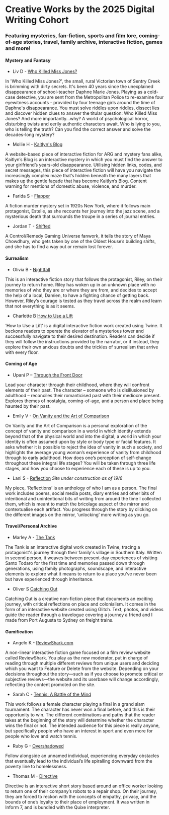 # Creative Works by the 2025 Digital Writing Cohort

### Featuring mysteries, fan-fiction, sports and film lore, coming-of-age stories, travel, family archive, interactive fiction, games and more!

#### Mystery and Fantasy
- Liv D - [Who Killed Miss Jones?](https://livdelesantis.github.io/digital-writing-twine/)

In 'Who Killed Miss Jones?', the small, rural Victorian town of Sentry Creek is brimming with dirty secrets. It's been 40 years since the unexplained disappearance of school-teacher Daphne Marie Jones. Playing as a cold-case detective, you are sent from the Metropolitan Police to re-examine four eyewitness accounts - provided by four teenage girls around the time of Daphne's disappearance. You must solve riddles upon riddles, dissect lies and discover hidden clues to answer the titular question: Who Killed Miss Jones? And more importantly...why? A world of psychological horror, disturbing twists and eerily authentic characters await. Who is lying to you, who is telling the truth? Can you find the correct answer and solve the decades-long mystery?

- Mollie H - [Kaitlyn's Blog](https://kaitlyns-blog.glitch.me/)
  
A website-based piece of interactive fiction for ARG and mystery fans alike, Kaitlyn’s Blog is an interactive mystery in which you must find the answer to your girlfriend’s years-old disappearance. Utilising hidden links, codes, and secret messages, this piece of interactive fiction will have you navigate the increasingly complex maze that’s hidden beneath the many layers that makes up the gentle façade that has become Kaitlyn’s Blog.
Content warning for mentions of domestic abuse, violence, and murder.

- Farida S - [Flapper](https://github.com/faridashams/Flapper-ongoing-project)

A fiction murder mystery set in 1920s New York, where it follows main
protagonist, Estelle, as she recounts her journey into the jazz scene, and a mysterious death that surrounds the troupe in a series of journal entries.

- Jordan T - [Shifted](https://pieofepicness.github.io/final-twine-project-3/)

A Control/Remedy Gaming Universe fanwork, it tells the story of Maya Chowdhury, who gets taken by one of the Oldest House’s building shifts, and she has to find a way out or remain lost forever.

#### Surrealism
- Olivia B - [Nightfall](https://oliviabrcan.github.io/digital-writing-story/)

This is an interactive fiction story that follows the protagonist, Riley, on their journey to return home. Riley has woken up in an unknown place with no memories of who they are or where they are from, and decides to accept the help of a local, Damien, to have a fighting chance of getting back. However, Riley’s courage is tested as they travel across the realm and learn that not everything is as it seems.

- Charlotte B [How to Use a Lift](https://charlotteburnett.github.io/How-to-Use-a-Lift/)

‘How to Use a Lift’ is a digital interactive fiction work created using Twine. It beckons readers to operate the elevator of a mysterious tower and successfully navigate to their desired destination. Readers can decide if they will follow the instructions provided by the narrator, or if instead, they explore their own anxious doubts and the trickles of surrealism that arrive with every floor.

#### Coming of Age
- Upani P – [Through the Front Door](https://upanicp.github.io/major-project/)

Lead your character through their childhood, where they will confront elements of their past. The character – someone who is disillusioned by adulthood – reconciles their romanticised past with their mediocre present. Explores themes of nostalgia, coming-of-age, and a person and place being haunted by their past.

- Emily V - [On Vanity and the Art of Comparison](https://emilyvandenbroeck.github.io/on-vanity-comparison/)

On Vanity and the Art of Comparison is a personal exploration of the concept of vanity and comparison in a world in which identity extends beyond that of the physical world and into the digital; a world in which your identity is often assumed upon by style or body type or facial features. It asks whether it is possible to reject the idea of vanity in such a society, and highlights the average young woman’s experience of vanity from childhood through to early adulthood. How does one’s perception of self-change throughout these integral life stages? You will be taken through three life stages, and how you choose to experience each of these is up to you.                                         

- Lani S - [Reflection](https://lanisalt.github.io/assignment-two/) *Site under construction as of 19/6*

My piece, ‘Reflections’ is an anthology of who I am as a person. The final work includes poems, social media posts, diary entries and other bits of intentional and unintentional bits of writing from around the time I collected them, which is meant to match the bricolage aspect of the mirror and contextualise each artifact. You progress through the story by clicking on the different images on the mirror, ‘unlocking’ more writing as you go.

#### Travel/Personal Archive
- Marley A - [The Tank](https://marleyabbott.github.io/the-tank-1/)

The Tank is an interactive digital work created in Twine, tracing a protagonist's journey through their family's village in Southern Italy. Written in second person, it weaves between present-day experiences of visiting Santo Todaro for the first time and memories passed down through generations, using family photographs, soundscape, and interactive elements to explore what it means to return to a place you've never been but have experienced through inheritance.

- Oliver S [Catching Out](https://olliespencer.github.io/catchingout/)
  
Catching Out is a creative non-fiction piece that documents an exciting journey, with critical reflections on place and colonialism. It comes in the form of an interactive website created using Glitch. Text, photos, and videos guide the reader through a travelogue covering a journey a friend and I made from Port Augusta to Sydney on freight trains.
                                   
#### Gamification  
- Angelo K - [ReviewShark.com](https://angelokoulouris7.github.io/film-website-project/)

A non-linear interactive fiction game focused on a film review website called ReviewShark. You play as the new moderator, put in charge of reading through multiple different reviews from unique users and deciding which you want to Feature or Delete from the website. Depending on your decisions throughout the story—such as if you choose to promote critical or subjective reviews—the website and its userbase will change accordingly, reflecting the content promoted on the site.  

- Sarah C - [Tennis: A Battle of the Mind](https://sarah2361.github.io/final-twine-project/)

This work follows a female character playing a final in a grand slam tournament. The character has never won a final before, and this is their opportunity to win. The different combinations and paths that the reader takes at the beginning of the story will determine whether the character wins the final or not. The intended audience for this piece is really anyone, but specifically people who have an interest in sport and even more for people who love and watch tennis.

- Ruby G - [Overshadowed](https://rcgrant.itch.io/overshadowed)

Follow alongside an unnamed individual, experiencing everyday obstacles that eventually lead to the individual’s life spiralling downward from the poverty line to homelessness.

- Thomas M - [Directive](https://thomas-mclean.github.io/Directive-Inform-7/)

Directive is an interactive short story based around an office worker looking to return one of their company’s robots to a repair shop. On their journey, they are forced to reckon with the concepts of empathy, privacy, and the bounds of one’s loyalty to their place of employment. It was written in Inform 7, and is bundled with the Quixe interpreter.


